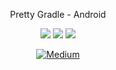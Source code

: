 <p align="center">
 Pretty Gradle - Android
</p>
<p align="center">
  <img src="https://img.shields.io/badge/kotlin-%230095D5.svg?style=for-the-badge&logo=kotlin&logoColor=white">
  <img src="https://img.shields.io/badge/Android-3DDC84?style=for-the-badge&logo=android&logoColor=white">
  <img src="https://img.shields.io/badge/Android%20Studio-3DDC84.svg?style=for-the-badge&logo=android-studio&logoColor=white">
</p>

<p align="center">
  <a href="https://medium.com/@talhafaki/pretty-gradle-android-tr-08607955a3e8"><img alt="Medium" src="https://skydoves.github.io/badges/Story-Medium.svg"/></a>
</p>
